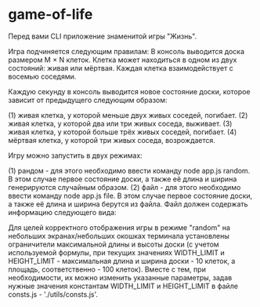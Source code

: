 # game-of-life

Перед вами CLI приложение знаменитой игры "Жизнь".

Игра подчиняется следующим правилам:
В консоль выводится доска размером M × N клеток. Клетка может находиться в одном из двух состояний: живая или мёртвая. Каждая клетка взаимодействует с восемью соседями. 

Каждую секунду в консоль выводится новое состояние доски, которое зависит от предыдущего следующим образом:

(1) живая клетка, у которой меньше двух живых соседей, погибает.
(2) живая клетка, у которой два или три живых соседа, выживает.
(3) живая клетка, у которой больше трёх живых соседей, погибает.
(4) мёртвая клетка, у которой три живых соседа, возрождается.

Игру можно запустить в двух режимах:

(1) рандом - для этого необходимо ввести команду node app.js random. 
В этом случае первое состояние доски, а также её длина и ширина генерируются случайным образом.
(2) файл - для этого необходимо ввести команду node app.js file.
В этом случае первое состояние доски, а также её длина и ширина берутся из файла. Файл должен содержать информацию следующего вида:



Для целей корректного отображения игры в режиме "random" на небольших экранах/небольших окошках терминала установлены ограничители максимальной длины и высоты доски (с учетом используемой формулы, при текущих значениях WIDTH_LIMIT и HEIGHT_LIMIT - максимальная длина и ширина доски - 10 клеток, а площадь, соответственно - 100 клеток). Вместе с тем, при необходимости, их можно изменить указанные параметры, задав нужные значения константам WIDTH_LIMIT и HEIGHT_LIMIT в файле consts.js - './utils/consts.js'.